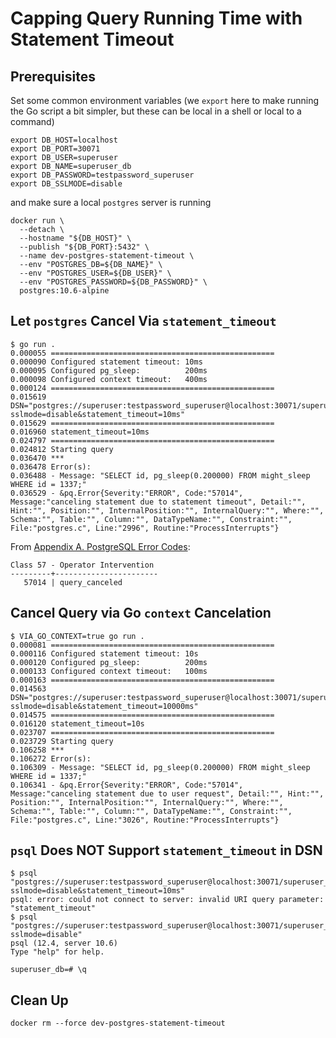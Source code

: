# Capping Query Running Time with Statement Timeout

## Prerequisites

Set some common environment variables (we `export` here to make running
the Go script a bit simpler, but these can be local in a shell or local
to a command)

```
export DB_HOST=localhost
export DB_PORT=30071
export DB_USER=superuser
export DB_NAME=superuser_db
export DB_PASSWORD=testpassword_superuser
export DB_SSLMODE=disable
```

and make sure a local `postgres` server is running

```
docker run \
  --detach \
  --hostname "${DB_HOST}" \
  --publish "${DB_PORT}:5432" \
  --name dev-postgres-statement-timeout \
  --env "POSTGRES_DB=${DB_NAME}" \
  --env "POSTGRES_USER=${DB_USER}" \
  --env "POSTGRES_PASSWORD=${DB_PASSWORD}" \
  postgres:10.6-alpine
```

## Let `postgres` Cancel Via `statement_timeout`

```
$ go run .
0.000055 ==================================================
0.000090 Configured statement timeout: 10ms
0.000095 Configured pg_sleep:          200ms
0.000098 Configured context timeout:   400ms
0.000124 ==================================================
0.015619 DSN="postgres://superuser:testpassword_superuser@localhost:30071/superuser_db?sslmode=disable&statement_timeout=10ms"
0.015629 ==================================================
0.016960 statement_timeout=10ms
0.024797 ==================================================
0.024812 Starting query
0.036470 ***
0.036478 Error(s):
0.036488 - Message: "SELECT id, pg_sleep(0.200000) FROM might_sleep WHERE id = 1337;"
0.036529 - &pq.Error{Severity:"ERROR", Code:"57014", Message:"canceling statement due to statement timeout", Detail:"", Hint:"", Position:"", InternalPosition:"", InternalQuery:"", Where:"", Schema:"", Table:"", Column:"", DataTypeName:"", Constraint:"", File:"postgres.c", Line:"2996", Routine:"ProcessInterrupts"}
```

From [Appendix A. PostgreSQL Error Codes][1]:

```
Class 57 - Operator Intervention
---------+-----------------------
   57014 | query_canceled
```

## Cancel Query via Go `context` Cancelation

```
$ VIA_GO_CONTEXT=true go run .
0.000081 ==================================================
0.000116 Configured statement timeout: 10s
0.000120 Configured pg_sleep:          200ms
0.000133 Configured context timeout:   100ms
0.000163 ==================================================
0.014563 DSN="postgres://superuser:testpassword_superuser@localhost:30071/superuser_db?sslmode=disable&statement_timeout=10000ms"
0.014575 ==================================================
0.016120 statement_timeout=10s
0.023707 ==================================================
0.023729 Starting query
0.106258 ***
0.106272 Error(s):
0.106309 - Message: "SELECT id, pg_sleep(0.200000) FROM might_sleep WHERE id = 1337;"
0.106341 - &pq.Error{Severity:"ERROR", Code:"57014", Message:"canceling statement due to user request", Detail:"", Hint:"", Position:"", InternalPosition:"", InternalQuery:"", Where:"", Schema:"", Table:"", Column:"", DataTypeName:"", Constraint:"", File:"postgres.c", Line:"3026", Routine:"ProcessInterrupts"}
```

## `psql` Does **NOT** Support `statement_timeout` in DSN

```
$ psql "postgres://superuser:testpassword_superuser@localhost:30071/superuser_db?sslmode=disable&statement_timeout=10ms"
psql: error: could not connect to server: invalid URI query parameter: "statement_timeout"
$ psql "postgres://superuser:testpassword_superuser@localhost:30071/superuser_db?sslmode=disable"
psql (12.4, server 10.6)
Type "help" for help.

superuser_db=# \q
```

## Clean Up

```
docker rm --force dev-postgres-statement-timeout
```

[1]: https://www.postgresql.org/docs/10/errcodes-appendix.html
